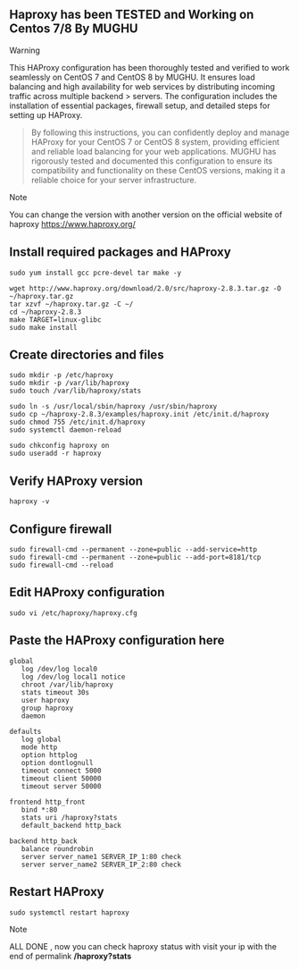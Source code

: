 ## Haproxy has been TESTED and Working on Centos 7/8 By MUGHU

> [!WARNING]
> This HAProxy configuration has been thoroughly tested and verified to work seamlessly on CentOS 7 and CentOS 8 by MUGHU. It ensures load balancing and high availability for web services by distributing incoming traffic across multiple backend > servers. The configuration includes the installation of essential packages, firewall setup, and detailed steps for setting up HAProxy.

> By following this instructions, you can confidently deploy and manage HAProxy for your CentOS 7 or CentOS 8 system, providing efficient and reliable load balancing for your web applications. MUGHU has rigorously tested and documented this 
> configuration to ensure its compatibility and functionality on these CentOS versions, making it a reliable choice for your server infrastructure.

> [!NOTE]
> You can change the version with another version on the official website of haproxy https://www.haproxy.org/

## Install required packages and HAProxy
```
sudo yum install gcc pcre-devel tar make -y

wget http://www.haproxy.org/download/2.0/src/haproxy-2.8.3.tar.gz -O ~/haproxy.tar.gz
tar xzvf ~/haproxy.tar.gz -C ~/
cd ~/haproxy-2.8.3
make TARGET=linux-glibc
sudo make install
```
## Create directories and files
```
sudo mkdir -p /etc/haproxy
sudo mkdir -p /var/lib/haproxy 
sudo touch /var/lib/haproxy/stats

sudo ln -s /usr/local/sbin/haproxy /usr/sbin/haproxy
sudo cp ~/haproxy-2.8.3/examples/haproxy.init /etc/init.d/haproxy
sudo chmod 755 /etc/init.d/haproxy
sudo systemctl daemon-reload

sudo chkconfig haproxy on
sudo useradd -r haproxy
```
## Verify HAProxy version
```
haproxy -v
```
## Configure firewall
```
sudo firewall-cmd --permanent --zone=public --add-service=http
sudo firewall-cmd --permanent --zone=public --add-port=8181/tcp
sudo firewall-cmd --reload
```
## Edit HAProxy configuration
```
sudo vi /etc/haproxy/haproxy.cfg
```
## Paste the HAProxy configuration here
```
global
   log /dev/log local0
   log /dev/log local1 notice
   chroot /var/lib/haproxy
   stats timeout 30s
   user haproxy
   group haproxy
   daemon

defaults
   log global
   mode http
   option httplog
   option dontlognull
   timeout connect 5000
   timeout client 50000
   timeout server 50000

frontend http_front
   bind *:80
   stats uri /haproxy?stats
   default_backend http_back

backend http_back
   balance roundrobin
   server server_name1 SERVER_IP_1:80 check
   server server_name2 SERVER_IP_2:80 check
```
## Restart HAProxy
```
sudo systemctl restart haproxy
```

> [!NOTE]
> ALL DONE , now you can check haproxy status with visit your ip with the end of permalink **/haproxy?stats**
